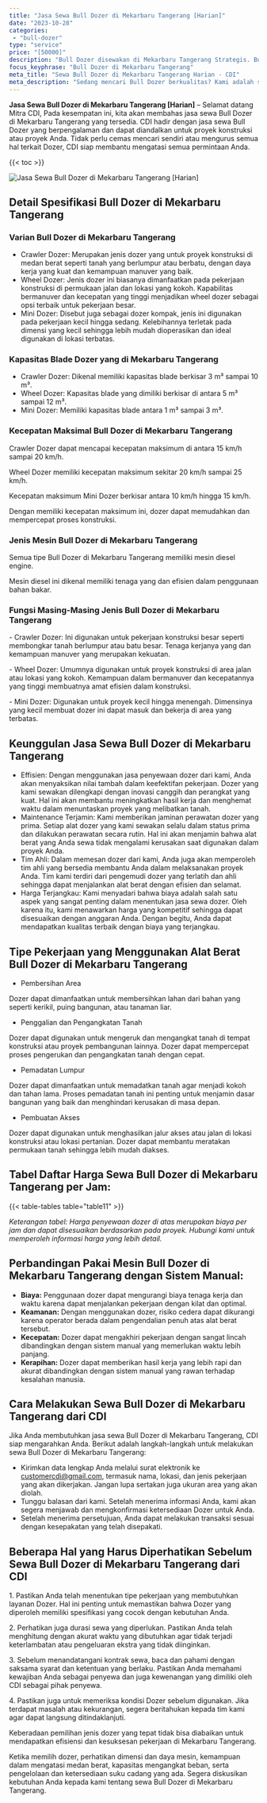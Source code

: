 ```yaml
---
title: "Jasa Sewa Bull Dozer di Mekarbaru Tangerang [Harian]"
date: "2023-10-28"
categories:
 - "bull-dozer"
type: "service"
price: "[50000]"
description: "Bull Dozer disewakan di Mekarbaru Tangerang Strategis. Bull Dozer ini menjadi solusi utama dalam proyek pembangunan sebagai peralatan konstruksi powerful dan efisien. Segera konsultasikan kebutuhan Anda."
focus_keyphrase: "Bull Dozer di Mekarbaru Tangerang"
meta_title: "Sewa Bull Dozer di Mekarbaru Tangerang Harian - CDI"
meta_description: "Sedang mencari Bull Dozer berkualitas? Kami adalah solusi tepat dengan solusi optimal. Dapatkan penawaran sekarang."
---
```


**Jasa Sewa Bull Dozer di Mekarbaru Tangerang [Harian]** – Selamat datang Mitra CDI, Pada kesempatan ini, kita akan membahas jasa sewa Bull Dozer di Mekarbaru Tangerang yang tersedia. CDI hadir dengan jasa sewa Bull Dozer yang berpengalaman dan dapat diandalkan untuk proyek konstruksi atau proyek Anda. Tidak perlu cemas mencari sendiri atau mengurus semua hal terkait Dozer, CDI siap membantu mengatasi semua permintaan Anda.

{{< toc >}}

![Jasa Sewa Bull Dozer di Mekarbaru Tangerang [Harian]](/images/bull-dozer/bull-dozer-15.jpg)

## Detail Spesifikasi Bull Dozer di Mekarbaru Tangerang

### Varian Bull Dozer di Mekarbaru Tangerang

*   Crawler Dozer: Merupakan jenis dozer yang untuk proyek konstruksi di medan berat seperti tanah yang berlumpur atau berbatu, dengan daya kerja yang kuat dan kemampuan manuver yang baik.
*   Wheel Dozer: Jenis dozer ini biasanya dimanfaatkan pada pekerjaan konstruksi di permukaan jalan dan lokasi yang kokoh. Kapabilitas bermanuver dan kecepatan yang tinggi menjadikan wheel dozer sebagai opsi terbaik untuk pekerjaan besar.
*   Mini Dozer: Disebut juga sebagai dozer kompak, jenis ini digunakan pada pekerjaan kecil hingga sedang. Kelebihannya terletak pada dimensi yang kecil sehingga lebih mudah dioperasikan dan ideal digunakan di lokasi terbatas.

### Kapasitas Blade Dozer yang di Mekarbaru Tangerang

*   Crawler Dozer: Dikenal memiliki kapasitas blade berkisar 3 m³ sampai 10 m³.
*   Wheel Dozer: Kapasitas blade yang dimiliki berkisar di antara 5 m³ sampai 12 m³.
*   Mini Dozer: Memiliki kapasitas blade antara 1 m³ sampai 3 m³.

### Kecepatan Maksimal Bull Dozer di Mekarbaru Tangerang

Crawler Dozer dapat mencapai kecepatan maksimum di antara 15 km/h sampai 20 km/h.

Wheel Dozer memiliki kecepatan maksimum sekitar 20 km/h sampai 25 km/h.

Kecepatan maksimum Mini Dozer berkisar antara 10 km/h hingga 15 km/h.

Dengan memiliki kecepatan maksimum ini, dozer dapat memudahkan dan mempercepat proses konstruksi.

### Jenis Mesin Bull Dozer di Mekarbaru Tangerang

Semua tipe Bull Dozer di Mekarbaru Tangerang memiliki mesin diesel engine.

Mesin diesel ini dikenal memiliki tenaga yang dan efisien dalam penggunaan bahan bakar.

### Fungsi Masing-Masing Jenis Bull Dozer di Mekarbaru Tangerang

\- Crawler Dozer: Ini digunakan untuk pekerjaan konstruksi besar seperti membongkar tanah berlumpur atau batu besar. Tenaga kerjanya yang dan kemampuan manuver yang merupakan kekuatan.

\- Wheel Dozer: Umumnya digunakan untuk proyek konstruksi di area jalan atau lokasi yang kokoh. Kemampuan dalam bermanuver dan kecepatannya yang tinggi membuatnya amat efisien dalam konstruksi.

\- Mini Dozer: Digunakan untuk proyek kecil hingga menengah. Dimensinya yang kecil membuat dozer ini dapat masuk dan bekerja di area yang terbatas.

## Keunggulan Jasa Sewa Bull Dozer di Mekarbaru Tangerang

*   Effisien: Dengan menggunakan jasa penyewaan dozer dari kami, Anda akan menyaksikan nilai tambah dalam keefektifan pekerjaan. Dozer yang kami sewakan dilengkapi dengan inovasi canggih dan perangkat yang kuat. Hal ini akan membantu meningkatkan hasil kerja dan menghemat waktu dalam menuntaskan proyek yang melibatkan tanah.
*   Maintenance Terjamin: Kami memberikan jaminan perawatan dozer yang prima. Setiap alat dozer yang kami sewakan selalu dalam status prima dan dilakukan perawatan secara rutin. Hal ini akan menjamin bahwa alat berat yang Anda sewa tidak mengalami kerusakan saat digunakan dalam proyek Anda.
*   Tim Ahli: Dalam memesan dozer dari kami, Anda juga akan memperoleh tim ahli yang bersedia membantu Anda dalam melaksanakan proyek Anda. Tim kami terdiri dari pengemudi dozer yang terlatih dan ahli sehingga dapat menjalankan alat berat dengan efisien dan selamat.
*   Harga Terjangkau: Kami menyadari bahwa biaya adalah salah satu aspek yang sangat penting dalam menentukan jasa sewa dozer. Oleh karena itu, kami menawarkan harga yang kompetitif sehingga dapat disesuaikan dengan anggaran Anda. Dengan begitu, Anda dapat mendapatkan kualitas terbaik dengan biaya yang terjangkau.

## Tipe Pekerjaan yang Menggunakan Alat Berat Bull Dozer di Mekarbaru Tangerang

*   Pembersihan Area

Dozer dapat dimanfaatkan untuk membersihkan lahan dari bahan yang seperti kerikil, puing bangunan, atau tanaman liar.
*   Penggalian dan Pengangkatan Tanah

Dozer dapat digunakan untuk mengeruk dan mengangkat tanah di tempat konstruksi atau proyek pembangunan lainnya. Dozer dapat mempercepat proses pengerukan dan pengangkatan tanah dengan cepat.
*   Pemadatan Lumpur

Dozer dapat dimanfaatkan untuk memadatkan tanah agar menjadi kokoh dan tahan lama. Proses pemadatan tanah ini penting untuk menjamin dasar bangunan yang baik dan menghindari kerusakan di masa depan.
*   Pembuatan Akses

Dozer dapat digunakan untuk menghasilkan jalur akses atau jalan di lokasi konstruksi atau lokasi pertanian. Dozer dapat membantu meratakan permukaan tanah sehingga lebih mudah diakses.

## Tabel Daftar Harga Sewa Bull Dozer di Mekarbaru Tangerang per Jam:

{{< table-tables table="table11" >}}

_Keterangan tabel: Harga penyewaan dozer di atas merupakan biaya per jam dan dapat disesuaikan berdasarkan pada proyek. Hubungi kami untuk memperoleh informasi harga yang lebih detail._

## Perbandingan Pakai Mesin Bull Dozer di Mekarbaru Tangerang dengan Sistem Manual:

*   **Biaya:** Penggunaan dozer dapat mengurangi biaya tenaga kerja dan waktu karena dapat menjalankan pekerjaan dengan kilat dan optimal.
*   **Keamanan:** Dengan menggunakan dozer, risiko cedera dapat dikurangi karena operator berada dalam pengendalian penuh atas alat berat tersebut.
*   **Kecepatan:** Dozer dapat mengakhiri pekerjaan dengan sangat lincah dibandingkan dengan sistem manual yang memerlukan waktu lebih panjang.
*   **Kerapihan:** Dozer dapat memberikan hasil kerja yang lebih rapi dan akurat dibandingkan dengan sistem manual yang rawan terhadap kesalahan manusia.

## Cara Melakukan Sewa Bull Dozer di Mekarbaru Tangerang dari CDI

Jika Anda membutuhkan jasa sewa Bull Dozer di Mekarbaru Tangerang, CDI siap mengarahkan Anda. Berikut adalah langkah-langkah untuk melakukan sewa Bull Dozer di Mekarbaru Tangerang:

*   Kirimkan data lengkap Anda melalui surat elektronik ke customercdi@gmail.com, termasuk nama, lokasi, dan jenis pekerjaan yang akan dikerjakan. Jangan lupa sertakan juga ukuran area yang akan diolah.
*   Tunggu balasan dari kami. Setelah menerima informasi Anda, kami akan segera menjawab dan mengkonfirmasi ketersediaan Dozer untuk Anda.
*   Setelah menerima persetujuan, Anda dapat melakukan transaksi sesuai dengan kesepakatan yang telah disepakati.

## Beberapa Hal yang Harus Diperhatikan Sebelum Sewa Bull Dozer di Mekarbaru Tangerang dari CDI

1\.  Pastikan Anda telah menentukan tipe pekerjaan yang membutuhkan layanan Dozer. Hal ini penting untuk memastikan bahwa Dozer yang diperoleh memiliki spesifikasi yang cocok dengan kebutuhan Anda.

2\.  Perhatikan juga durasi sewa yang diperlukan. Pastikan Anda telah menghitung dengan akurat waktu yang dibutuhkan agar tidak terjadi keterlambatan atau pengeluaran ekstra yang tidak diinginkan.

3\.  Sebelum menandatangani kontrak sewa, baca dan pahami dengan saksama syarat dan ketentuan yang berlaku. Pastikan Anda memahami kewajiban Anda sebagai penyewa dan juga kewenangan yang dimiliki oleh CDI sebagai pihak penyewa.

4\.  Pastikan juga untuk memeriksa kondisi Dozer sebelum digunakan. Jika terdapat masalah atau kekurangan, segera beritahukan kepada tim kami agar dapat langsung ditindaklanjuti.

Keberadaan pemilihan jenis dozer yang tepat tidak bisa diabaikan untuk mendapatkan efisiensi dan kesuksesan pekerjaan di Mekarbaru Tangerang.

Ketika memilih dozer, perhatikan dimensi dan daya mesin, kemampuan dalam mengatasi medan berat, kapasitas mengangkat beban, serta pengelolaan dan ketersediaan suku cadang yang ada. Segera diskusikan kebutuhan Anda kepada kami tentang sewa Bull Dozer di Mekarbaru Tangerang.
